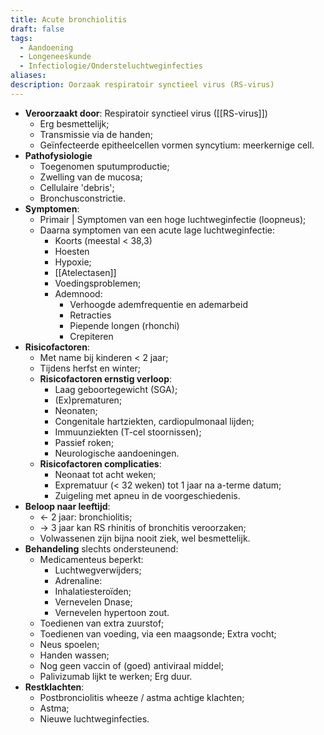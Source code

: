 ```yaml
---
title: Acute bronchiolitis
draft: false
tags:
  - Aandoening
  - Longeneeskunde
  - Infectiologie/Ondersteluchtweginfecties
aliases: 
description: Oorzaak respiratoir synctieel virus (RS-virus)
---
```


- **Veroorzaakt door**: Respiratoir synctieel virus ([[RS-virus]])
	- Erg besmettelijk;
	- Transmissie via de handen;
	- Geïnfecteerde epitheelcellen vormen syncytium: meerkernige cell. 
- **Pathofysiologie**
	- Toegenomen sputumproductie;
	- Zwelling van de mucosa;
	- Cellulaire 'debris';
	- Bronchusconstrictie.
- **Symptomen**:
	- Primair | Symptomen van een hoge luchtweginfectie (loopneus);
	- Daarna symptomen van een acute lage luchtweginfectie:
		- Koorts (meestal < 38,3)
		- Hoesten
		- Hypoxie;
		- [[Atelectasen]]
		- Voedingsproblemen;
		- Ademnood: 
			- Verhoogde ademfrequentie en ademarbeid
			- Retracties
			- Piepende longen (rhonchi)
			- Crepiteren
- **Risicofactoren**: 
	- Met name bij kinderen < 2 jaar; 
	- Tijdens herfst en winter;
	- **Risicofactoren ernstig verloop**:
		- Laag geboortegewicht (SGA);
		- (Ex)prematuren;
		- Neonaten;
		- Congenitale hartziekten, cardiopulmonaal lijden; 
		- Immuunziekten (T-cel stoornissen);
		- Passief roken;
		- Neurologische aandoeningen.
	- **Risicofactoren complicaties**:
		- Neonaat tot acht weken;
		- Exprematuur (< 32 weken) tot 1 jaar na a-terme datum;
		- Zuigeling met apneu in de voorgeschiedenis.
- **Beloop naar leeftijd**:
	- <- 2 jaar: bronchiolitis;
	- -> 3 jaar kan RS rhinitis of bronchitis veroorzaken;
	- Volwassenen zijn bijna nooit ziek, wel besmettelijk. 
- **Behandeling** slechts ondersteunend:
	- Medicamenteus beperkt:
		- Luchtwegverwijders;
		- Adrenaline:
		- Inhalatiesteroïden;
		- Vernevelen Dnase;
		- Vernevelen hypertoon zout.
	- Toedienen van extra zuurstof;
	- Toedienen van voeding, via een maagsonde; Extra vocht;
	- Neus spoelen;
	- Handen wassen;
	- Nog geen vaccin of (goed) antiviraal middel;
	- Palivizumab lijkt te werken; Erg duur. 
- **Restklachten**: 
	- Postbronciolitis wheeze / astma achtige klachten;
	- Astma;
	- Nieuwe luchtweginfecties.
